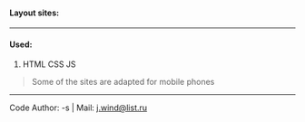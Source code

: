 #### Layout sites: ####
___

#### Used: ####

1. HTML CSS JS

> Some of the sites are adapted for mobile phones

___

Code Author: -s | 
Mail: j.wind@list.ru
